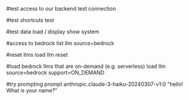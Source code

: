 #test access to our backend
test connection 

#test shortcuts
test

#test data load / display 
show system

#access to bedrock
list llm source=bedrock

#reset llms
load llm reset

#load bedrock llms that are on-demand (e.g. serverless)
load llm source=bedrock support=ON_DEMAND

#try prompting
prompt anthropic.claude-3-haiku-20240307-v1:0 "hello! What is your name?"   